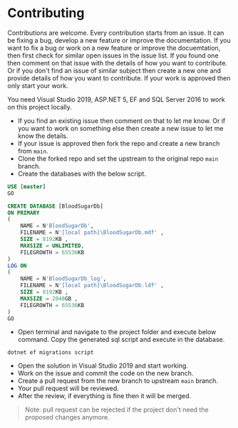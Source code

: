 # Contributing

Contributions are welcome. Every contribution starts from an issue. It can be fixing a bug, 
develop a new feature or improve the documentation. If you want to fix a bug or work on a new 
feature or improve the docuemtation, then first check for similar open issues in the issue list. If 
you found one then comment on that issue with the details of how you want to contribute. Or if 
you don't find an issue of similar subject then create a new one and provide details of how you 
want to contribute. If your work is approved then only start your work.

You need Visual Studio 2019, ASP.NET 5, EF and SQL Server 2016 to work on this project locally.

- If you find an existing issue then comment on that to let me know. Or if you want to work
on something else then create a new issue to let me know the details.
- If your issue is approved then fork the repo and create a new branch from `main`.
- Clone the forked repo and set the upstream to the original repo `main` branch.
- Create the databases with the below script.

```sql
USE [master]
GO

CREATE DATABASE [BloodSugarDb]
ON PRIMARY
( 
    NAME = N'BloodSugarDb', 
    FILENAME = N'[local path]\BloodSugarDb.mdf' , 
    SIZE = 8192KB , 
    MAXSIZE = UNLIMITED, 
    FILEGROWTH = 65536KB 
)
LOG ON 
( 
    NAME = N'BloodSugarDb_log', 
    FILENAME = N'[local path]\BloodSugarDb.ldf' , 
    SIZE = 8192KB , 
    MAXSIZE = 2048GB , 
    FILEGROWTH = 65536KB 
)
GO
```

- Open terminal and navigate to the project folder and execute below command.
Copy the generated sql script and execute in the database.

```
dotnet ef migrations script
```

- Open the solution in Visual Studio 2019 and start working.
- Work on the issue and commit the code on the new branch.
- Create a pull request from the new branch to upstream `main` branch.
- Your pull request will be reviewed.
- After the review, if everything is fine then it will be merged.

> Note: pull request can be rejected if the project don't need the proposed changes anymore.
